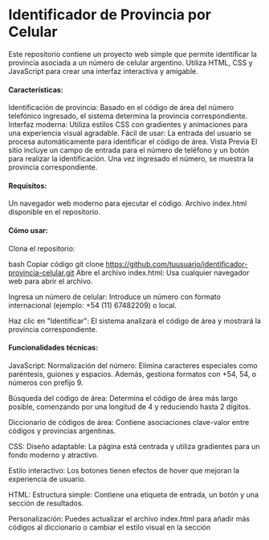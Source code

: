 <h1>Identificador de Provincia por Celular</h1>
Este repositorio contiene un proyecto web simple que permite identificar la provincia asociada a un número de celular argentino. Utiliza HTML, CSS y JavaScript para crear una interfaz interactiva y amigable.

<h4>Características:</h4>
Identificación de provincia: Basado en el código de área del número telefónico ingresado, el sistema determina la provincia correspondiente.
Interfaz moderna: Utiliza estilos CSS con gradientes y animaciones para una experiencia visual agradable.
Fácil de usar: La entrada del usuario se procesa automáticamente para identificar el código de área.
Vista Previa
El sitio incluye un campo de entrada para el número de teléfono y un botón para realizar la identificación. Una vez ingresado el número, se muestra la provincia correspondiente.

<h4>Requisitos:</h4>
Un navegador web moderno para ejecutar el código.
Archivo index.html disponible en el repositorio.

<h4>Cómo usar:</h4>
Clona el repositorio:

bash
Copiar código
git clone https://github.com/tuusuario/identificador-provincia-celular.git
Abre el archivo index.html: Usa cualquier navegador web para abrir el archivo.

Ingresa un número de celular: Introduce un número con formato internacional (ejemplo: +54 (11) 67482209) o local.

Haz clic en "Identificar": El sistema analizará el código de área y mostrará la provincia correspondiente.

<h4>Funcionalidades técnicas:</h4>

JavaScript:
Normalización del número: Elimina caracteres especiales como paréntesis, guiones y espacios. Además, gestiona formatos con +54, 54, o números con prefijo 9.

Búsqueda del código de área: Determina el código de área más largo posible, comenzando por una longitud de 4 y reduciendo hasta 2 dígitos.

Diccionario de códigos de área: Contiene asociaciones clave-valor entre códigos y provincias argentinas.

CSS:
Diseño adaptable: La página está centrada y utiliza gradientes para un fondo moderno y atractivo.

Estilo interactivo: Los botones tienen efectos de hover que mejoran la experiencia de usuario.

HTML:
Estructura simple: Contiene una etiqueta de entrada, un botón y una sección de resultados.

Personalización:
Puedes actualizar el archivo index.html para añadir más códigos al diccionario o cambiar el estilo visual en la sección <style>.

<h4>Autor:</h4>
Desarrollado por Jorge Marquez.
